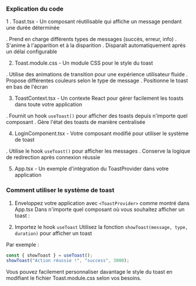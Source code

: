 ### Explication du code

1 . Toast.tsx - Un composant réutilisable qui affiche un message pendant une durée déterminée

. Prend en charge différents types de messages (succès, erreur, info)
. S'anime à l'apparition et à la disparition
. Disparaît automatiquement après un délai configurable

2. Toast.module.css - Un module CSS pour le style du toast

. Utilise des animations de transition pour une expérience utilisateur fluide
. Propose différentes couleurs selon le type de message
. Positionne le toast en bas de l'écran

3. ToastContext.tsx - Un contexte React pour gérer facilement les toasts dans toute votre application

. Fournit un hook `useToast()` pour afficher des toasts depuis n'importe quel composant
. Gère l'état des toasts de manière centralisée

4. LoginComponent.tsx - Votre composant modifié pour utiliser le système de toast

. Utilise le hook `useToast()` pour afficher les messages
. Conserve la logique de redirection après connexion réussie

5. App.tsx - Un exemple d'intégration du ToastProvider dans votre application

### Comment utiliser le système de toast

1. Enveloppez votre application avec `<ToastProvider>` comme montré dans App.tsx
   Dans n'importe quel composant où vous souhaitez afficher un toast :

2. Importez le hook `useToast`
   Utilisez la fonction `showToast(message, type, duration)` pour afficher un toast

Par exemple :

```typescript
const { showToast } = useToast();
showToast("Action réussie !", "success", 3000);
```

Vous pouvez facilement personnaliser davantage le style du toast en modifiant le fichier Toast.module.css selon vos besoins.
